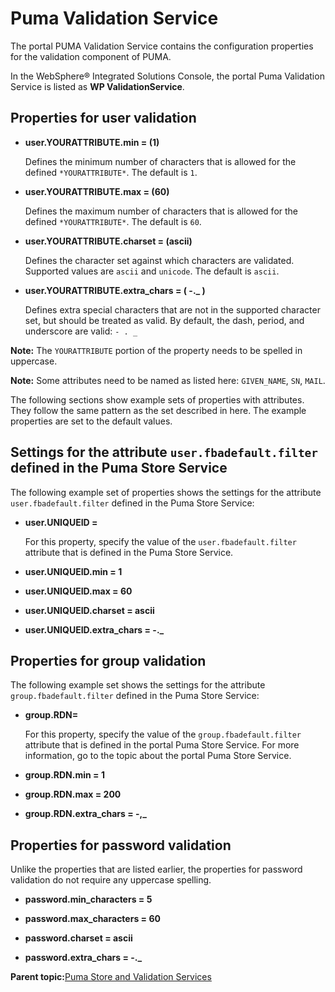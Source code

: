 # Puma Validation Service 

The portal PUMA Validation Service contains the configuration properties for the validation component of PUMA.

In the WebSphere® Integrated Solutions Console, the portal Puma Validation Service is listed as **WP ValidationService**.

## Properties for user validation

-   **user.YOURATTRIBUTE.min = \(1\)**

    Defines the minimum number of characters that is allowed for the defined `*YOURATTRIBUTE*`. The default is `1`.

-   **user.YOURATTRIBUTE.max = \(60\)**

    Defines the maximum number of characters that is allowed for the defined `*YOURATTRIBUTE*`. The default is `60`.

-   **user.YOURATTRIBUTE.charset = \(ascii\)**

    Defines the character set against which characters are validated. Supported values are `ascii` and `unicode`. The default is `ascii`.

-   **user.YOURATTRIBUTE.extra\_chars = \( -.\_ \)**

    Defines extra special characters that are not in the supported character set, but should be treated as valid. By default, the dash, period, and underscore are valid: `- . _`


**Note:** The `YOURATTRIBUTE` portion of the property needs to be spelled in uppercase.

**Note:** Some attributes need to be named as listed here: `GIVEN_NAME`, `SN`, `MAIL`.

The following sections show example sets of properties with attributes. They follow the same pattern as the set described in here. The example properties are set to the default values.

## Settings for the attribute `user.fbadefault.filter` defined in the Puma Store Service

The following example set of properties shows the settings for the attribute `user.fbadefault.filter` defined in the Puma Store Service:

-   **user.UNIQUEID =**

    For this property, specify the value of the `user.fbadefault.filter` attribute that is defined in the Puma Store Service.

-   **user.UNIQUEID.min = 1**



-   **user.UNIQUEID.max = 60**



-   **user.UNIQUEID.charset = ascii**



-   **user.UNIQUEID.extra\_chars = -.\_**




## Properties for group validation

The following example set shows the settings for the attribute `group.fbadefault.filter` defined in the Puma Store Service:

-   **group.RDN=**

    For this property, specify the value of the `group.fbadefault.filter` attribute that is defined in the portal Puma Store Service. For more information, go to the topic about the portal Puma Store Service.

-   **group.RDN.min = 1**



-   **group.RDN.max = 200**



-   **group.RDN.extra\_chars = -,\_**




## Properties for password validation

Unlike the properties that are listed earlier, the properties for password validation do not require any uppercase spelling.

-   **password.min\_characters = 5**



-   **password.max\_characters = 60**



-   **password.charset = ascii**



-   **password.extra\_chars = -.\_**




**Parent topic:**[Puma Store and Validation Services ](../admin-system/srvcfgref_puma.md)

